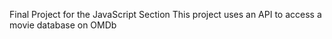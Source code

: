 Final Project for the JavaScript Section
This project uses an API to access a movie database
on OMDb
